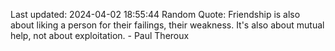 Last updated: 2024-04-02 18:55:44
Random Quote: Friendship is also about liking a person for their failings, their weakness. It's also about mutual help, not about exploitation. - Paul Theroux